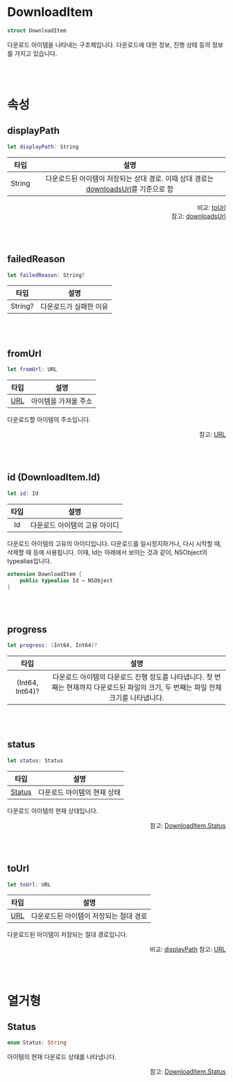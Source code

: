 # DownloadItem

```swift
struct DownloadItem
```

다운로드 아이템을 나타내는 구조체입니다. 다운로드에 대한 정보, 진행 상태 등의 정보를 가지고 있습니다.

<br><br>
# 속성

## displayPath

```swift
let displayPath: String
```

|타입|설명|
|:--:|:--:|
|String|다운로드된 아이템이 저장되는 상대 경로. 이때 상대 경로는 [downloadsUrl](../../class/download-manager/home.md#downloadsurl)를 기준으로 함|

<div align="right">
비교: <a href="#tourl">toUrl</a><br>
참고: <a href="../../class/download-manager/home.md#downloadsurl">downloadsUrl</a>
</div>

<br><br>
## failedReason

```swift
let failedReason: String?
```

|타입|설명|
|:--:|:--:|
|String?|다운로드가 실패한 이유|

<br><br>
## fromUrl

```swift
let fromUrl: URL
```

|타입|설명|
|:--:|:--:|
|[URL](https://developer.apple.com/documentation/foundation/url)|아이템을 가져올 주소|

다운로드할 아이템의 주소입니다.

<div align="right">
참고: <a href="https://developer.apple.com/documentation/foundation/url">URL</a>
</div>

<br><br>
## id (DownloadItem.Id)

```swift
let id: Id
```

|타입|설명|
|:--:|:--:|
|Id|다운로드 아이템의 고유 아이디|

다운로드 아이템의 고유의 아이디입니다. 다운로드를 일시정지하거나, 다시 시작할 때, 삭제할 때 등에 사용됩니다. 이때, Id는 아래에서 보이는 것과 같이, NSObject의 typealias입니다. 

```swift
extension DownloadItem {
    public typealias Id = NSObject
}
```

<br><br>
## progress

```swift
let progress: (Int64, Int64)?
```

|타입|설명|
|:--:|:--:|
|(Int64, Int64)?|다운로드 아이템의 다운로드 진행 정도를 나타냅니다. 첫 번째는 현재까지 다운로드된 파일의 크기, 두 번째는 파일 전체 크기를 나타냅니다.|

<br><br>
## status

```swift
let status: Status
```

|타입|설명|
|:--:|:--:|
|[Status](../../enum/download-item-status/home.md)|다운로드 아이템의 현재 상태|

다운로드 아이템의 현재 상태입니다.

<div align="right">
참고: <a href="../../enum/download-item-status/home.md">DownloadItem.Status</a>
</div>

<br><br>
## toUrl

```swift
let toUrl: URL
```

|타입|설명|
|:--:|:--:|
|[URL](https://developer.apple.com/documentation/foundation/url)|다운로드된 아이템이 저장되는 절대 경로|

다운로드된 아이템이 저장되는 절대 경로입니다.

<div align="right">
비교: <a href="#displaypath">displayPath</a>
참고: <a href="https://developer.apple.com/documentation/foundation/url">URL</a>
</div>

<br><br>
# 열거형

## Status

```swift
enum Status: String
```

아이템의 현재 다운로드 상태를 나타냅니다.

<div align="right">
참고: <a href="../../enum/download-item-status/home.md">DownloadItem.Status</a>
</div>



